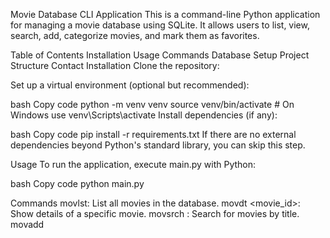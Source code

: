 Movie Database CLI Application
This is a command-line Python application for managing a movie database using SQLite. It allows users to list, view, search, add, categorize movies, and mark them as favorites.

Table of Contents
Installation Usage Commands Database Setup Project Structure Contact Installation Clone the repository:

Set up a virtual environment (optional but recommended):

bash Copy code python -m venv venv source venv/bin/activate # On Windows use venv\Scripts\activate Install dependencies (if any):

bash Copy code pip install -r requirements.txt If there are no external dependencies beyond Python's standard library, you can skip this step.

Usage
To run the application, execute main.py with Python:

bash Copy code python main.py

Commands
movlst: List all movies in the database. movdt <movie_id>: Show details of a specific movie. movsrch : Search for movies by title. movadd <title> : Add a new movie. movfv <movie_id>: Mark a movie as favorite. movcat : Categorize movies (liked, newest, genre). Database Setup The database (movies.db) is initialized using db/setup.py, which creates two tables: movies and favorites.

Project Structure
main.py: Entry point for the CLI application. cli/commands.py: Contains functions for handling CLI commands. models/movie.py: Defines the Movie class for representing movie objects. db/setup.py: Sets up the SQLite database and creates necessary tables.

Notes:
Replace placeholders (, <movie_id>, , etc.) with actual values when running commands. Customize the contact information with your own details. Provide additional instructions or details specific to your project as needed.
